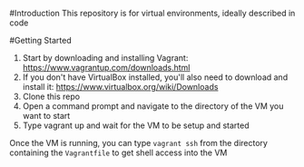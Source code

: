#Introduction 
This repository is for virtual environments, ideally described in code 

#Getting Started

1. Start by downloading and installing Vagrant: https://www.vagrantup.com/downloads.html
2. If you don't have VirtualBox installed, you'll also need to download and install it: https://www.virtualbox.org/wiki/Downloads
3. Clone this repo
4. Open a command prompt and navigate to the directory of the VM you want to start
5. Type vagrant up and wait for the VM to be setup and started

Once the VM is running, you can type ``vagrant ssh`` from the directory containing the ``Vagrantfile`` to get shell access into the VM